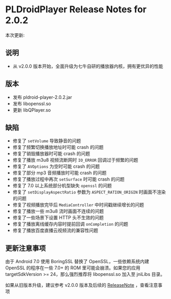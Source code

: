 # PLDroidPlayer Release Notes for 2.0.2

本次更新:

## 说明

- 从 v2.0.0 版本开始，全面升级为七牛自研的播放器内核，拥有更优异的性能

## 版本

- 发布 pldroid-player-2.0.2.jar
- 发布 libopenssl.so
- 更新 libQPlayer.so 

## 缺陷

- 修复了 `setVolume` 导致静音的问题
- 修复了频繁切换播放地址时可能 crash 的问题
- 修复了销毁播放器时可能 crash 的问题
- 修复了播放 m3u8 视频流断网时 `IO_ERROR` 回调过于频繁的问题
- 修复了 `AVOptions` 为空时可能 crash 的问题
- 修复了部分 mp3 音频播放时可能 crash 的问题
- 修复了播放过程中再次 `setSurface` 时可能 crash 的问题
- 修复了 7.0 以上系统部分机型缺失 `openssl` 的问题
- 修复了 `setDisplayAspectRatio` 参数为 `ASPECT_RATION_ORIGIN` 时画面不渲染的问题
- 修复了视频播放完毕后 `MediaController` 中时间戳继续增长的问题
- 修复了播放一些 m3u8 流时画面不连续的问题
- 修复了一些场景下设置 HTTP 头不生效的问题
- 修复了播放离线缓存内容时提前回调 `onCompletion` 的问题
- 修复了播放百度直播云视频流的兼容性问题

## 更新注意事项

由于 Android 7.0 使用 BoringSSL 替换了 OpenSSL，一些依赖系统内建 OpenSSL 的程序在一些 7.0+ 的 ROM 里可能会崩溃。如果您的应用 targetSdkVersion >= 24，那么强烈推荐将 libopenssl.so 加入至 jniLibs 目录。

如果从旧版本升级，建议参考 v2.0.0 版本及后续的 [ReleaseNote](https://github.com/pili-engineering/PLDroidPlayer/blob/master/ReleaseNotes/release-notes-2.0.0.md) ，查看注意事项
